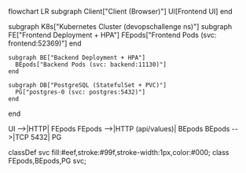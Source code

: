 flowchart LR
  subgraph Client["Client (Browser)"]
    UI[Frontend UI]
  end

  subgraph K8s["Kubernetes Cluster (devopschallenge ns)"]
    subgraph FE["Frontend Deployment + HPA"]
      FEpods["Frontend Pods (svc: frontend:52369)"]
    end

    subgraph BE["Backend Deployment + HPA"]
      BEpods["Backend Pods (svc: backend:11130)"]
    end

    subgraph DB["PostgreSQL (StatefulSet + PVC)"]
      PG["postgres-0 (svc: postgres:5432)"]
    end
  end

  UI -->|HTTP| FEpods
  FEpods -->|HTTP (api/values)| BEpods
  BEpods -->|TCP 5432| PG

  classDef svc fill:#eef,stroke:#99f,stroke-width:1px,color:#000;
  class FEpods,BEpods,PG svc;
